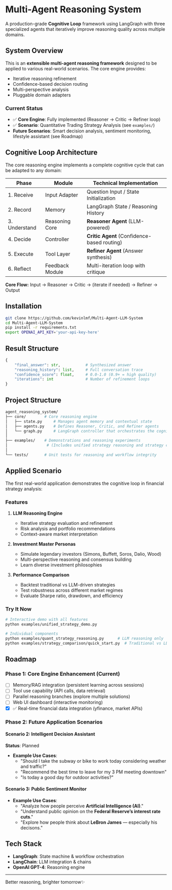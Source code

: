 # Multi-Agent Reasoning System

A production-grade **Cognitive Loop** framework using LangGraph with three specialized agents that iteratively improve reasoning quality across multiple domains.

## System Overview

This is an **extensible multi-agent reasoning framework** designed to be applied to various real-world scenarios. The core engine provides:
- Iterative reasoning refinement
- Confidence-based decision routing
- Multi-perspective analysis
- Pluggable domain adapters

### Current Status
- ✅ **Core Engine**: Fully implemented (Reasoner → Critic → Refiner loop)
- ✅ **Scenario**: Quantitative Trading Strategy Analysis (see `examples/`)
-  **Future Scenarios**: Smart decision analysis, sentiment monitoring, lifestyle assistant (see Roadmap)

## Cognitive Loop Architecture

The core reasoning engine implements a complete cognitive cycle that can be adapted to any domain:

| Phase | Module | Technical Implementation |
|------|---------|---------|
| 1. Receive | Input Adapter | Question Input / State Initialization |
| 2. Record | Memory | LangGraph State / Reasoning History |
| 3. Understand | Reasoning Core | **Reasoner Agent** (LLM-powered) |
| 4. Decide | Controller | **Critic Agent** (Confidence-based routing) |
| 5. Execute | Tool Layer | **Refiner Agent** (Answer synthesis) |
| 6. Reflect | Feedback Module | Multi-iteration loop with critique |

**Core Flow:** Input → Reasoner → Critic → (iterate if needed) → Refiner → Output

## Installation

```bash
git clone https://github.com/kevinlmf/Multi-Agent-LLM-System
cd Multi-Agent-LLM-System
pip install -r requirements.txt
export OPENAI_API_KEY='your-api-key-here'
```




## Result Structure

```python
{
    "final_answer": str,           # Synthesized answer
    "reasoning_history": list,     # Full conversation trace
    "confidence_score": float,     # 0.0-1.0 (0.9+ = high quality)
    "iterations": int              # Number of refinement loops
}
```

## Project Structure

```bash
agent_reasoning_system/
├── core/        # Core reasoning engine
│   ├── state.py     # Manages agent memory and contextual state
│   ├── agents.py    # Defines Reasoner, Critic, and Refiner agents
│   └── graph.py     # LangGraph controller that orchestrates the cognitive loop
│
├── examples/    # Demonstrations and reasoning experiments
│                 # (Includes unified strategy reasoning and strategy comparison demos)
│
└── tests/       # Unit tests for reasoning and workflow integrity
```
##  Applied Scenario

The first real-world application demonstrates the cognitive loop in financial strategy analysis:

### Features

1. **LLM Reasoning Engine**  
   - Iterative strategy evaluation and refinement  
   - Risk analysis and portfolio recommendations  
   - Context-aware market interpretation  

2. **Investment Master Personas**  
   - Simulate legendary investors (Simons, Buffett, Soros, Dalio, Wood)  
   - Multi-perspective reasoning and consensus building  
   - Learn diverse investment philosophies  

3. **Performance Comparison**  
   - Backtest traditional vs LLM-driven strategies  
   - Test robustness across different market regimes  
   - Evaluate Sharpe ratio, drawdown, and efficiency  


### Try It Now
```bash
# Interactive demo with all features
python examples/unified_strategy_demo.py

# Individual components
python examples/quant_strategy_reasoning.py      # LLM reasoning only
python examples/strategy_comparison/quick_start.py  # Traditional vs LLM
```

##  Roadmap

### Phase 1: Core Engine Enhancement (Current)
- [ ] Memory/RAG integration (persistent learning across sessions)
- [ ] Tool use capability (API calls, data retrieval)
- [ ] Parallel reasoning branches (explore multiple solutions)
- [ ] Web UI dashboard (interactive monitoring)
- [x] ✅ Real-time financial data integration (yfinance, market APIs)

### Phase 2: Future Application Scenarios

#### Scenario 2: Intelligent Decision Assistant 
**Status**:  Planned
- **Example Use Cases**:
  - "Should I take the subway or bike to work today considering weather and traffic?"
  - "Recommend the best time to leave for my 3 PM meeting downtown"
  - "Is today a good day for outdoor activities?"

#### Scenario 3: Public Sentiment Monitor 
- **Example Use Cases**:
  - "Analyze how people perceive **Artificial Intelligence (AI)**."
  - "Understand public opinion on the **Federal Reserve’s interest rate cuts**."
  - "Explore how people think about **LeBron James** — especially his decisons."



## Tech Stack

- **LangGraph**: State machine & workflow orchestration
- **LangChain**: LLM integration & chains
- **OpenAI GPT-4**: Reasoning engine

---
Better reasoning, brighter tomorrow✨

